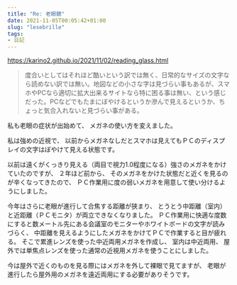 ```yaml
---
title: "Re: 老眼鏡"
date: 2021-11-05T00:05:42+01:00
slug: "lesebrille"
tags:
- 日記
---
```

https://karino2.github.io/2021/11/02/reading_glass.html
> 度合いとしてはそれほど酷いという訳では無く、日常的なサイズの文字なら読めない訳では無い。地図などの小さな字は見づらい事もあるが、スマホやPCなら適切に拡大出来るサイトなら特に困る事は無い、という感じだった。PCなどでもたまにぼやけるというか滲んで見えるというか、ちょっと気合入れないと見づらい事がある。

私も老眼の症状が出始めて、
メガネの使い方を変えました。

私は強めの近視で、
以前からメガネなしだとスマホは見えてもＰＣのディスプレイの文字はぼやけて見える状態です。

以前は遠くがくっきり見える（両目で視力1.0程度になる）強さのメガネをかけていたのですが、
２年ほど前から、
そのメガネをかけた状態だと近くを見るのが辛くなってきたので、
ＰＣ作業用に度の弱いメガネを用意して使い分けるようにしました。

今年はさらに老眼が進行して合焦する距離が狭まり、
とうとう中距離（室内）と近距離（ＰＣモニタ）が両立できなくなりました。
ＰＣ作業用に快適な度数にすると数メートル先にある会議室のモニターやホワイトボードの文字が読みづらく、
中距離を見えるようにしたメガネをかけてＰＣで作業すると目が疲れる。
そこで累進レンズを使った中近両用メガネを作成し、
室内は中近両用、
屋外では単焦点レンズを使った通常の近視用メガネを使うことにしました。

今は屋外で近くのものを見る際にはメガネを外して裸眼で見てますが、
老眼が進行したら屋外用のメガネを遠近両用にする必要がありそうです。
